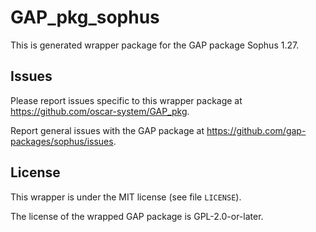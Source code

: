 # GAP_pkg_sophus

This is generated wrapper package for the GAP package Sophus 1.27.

## Issues

Please report issues specific to this wrapper package at <https://github.com/oscar-system/GAP_pkg>.

Report general issues with the GAP package at <https://github.com/gap-packages/sophus/issues>.

## License

This wrapper is under the MIT license (see file `LICENSE`).

The license of the wrapped GAP package is GPL-2.0-or-later.
